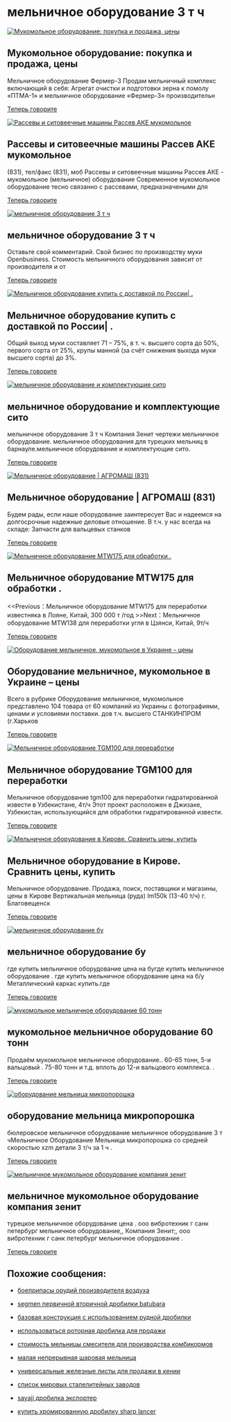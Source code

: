 # мельничное оборудование 3 т ч
<a href="https://ru.ecuriezuff.be/products/" target="_blank">![Мукомольное оборудование: покупка и продажа, цены ](https://github.com/millmachine/images/raw/main/696.jpg)</a>
## Мукомольное оборудование: покупка и продажа, цены 
Мельничное оборудование Фермер-3 Продам мельничный комплекс включающий в себя: Агрегат очистки и подготовки зерна к помолу «ПТМА-1» и мельничное оборудование «Фермер-3» производительн
<a href="https://ru.ecuriezuff.be/products/" target="_blank">Теперь говорите</a>
<a href="https://ru.ecuriezuff.be/products/" target="_blank">![Рассевы и ситовеечные машины Рассев АКЕ мукомольное ](https://github.com/millmachine/images/raw/main/175.jpg)</a>
## Рассевы и ситовеечные машины Рассев АКЕ мукомольное 
(831), тел/факс (831), моб Рассевы и ситовеечные машины Рассев АКЕ - мукомольное (мельничное) оборудование Современное мукомольное оборудование тесно связанно с рассевами, предназначеными для 
<a href="https://ru.ecuriezuff.be/products/" target="_blank">Теперь говорите</a>
<a href="https://ru.ecuriezuff.be/products/" target="_blank">![мельничное оборудование 3 т ч](https://github.com/millmachine/images/raw/main/756.jpg)</a>
## мельничное оборудование 3 т ч
Оставьте свой комментарий. Свой бизнес по производству муки Openbusiness. Стоимость мельничного оборудования зависит от производителя и от 
<a href="https://ru.ecuriezuff.be/products/" target="_blank">Теперь говорите</a>
<a href="https://ru.ecuriezuff.be/products/" target="_blank">![Мельничное оборудование купить с доставкой по России| .](https://github.com/millmachine/images/raw/main/340.jpg)</a>
## Мельничное оборудование купить с доставкой по России| .
Общий выход муки составляет 71 – 75%, в т. ч. высшего сорта до 50%, первого сорта от 25%, крупы манной (за счёт снижения выхода муки высшего сорта) до 3%.
<a href="https://ru.ecuriezuff.be/products/" target="_blank">Теперь говорите</a>
<a href="https://ru.ecuriezuff.be/products/" target="_blank">![мельничное оборудование и комплектующие сито](https://github.com/millmachine/images/raw/main/463.jpg)</a>
## мельничное оборудование и комплектующие сито
мельничное оборудование 3 т ч Компания Зенит чертежи мельничное оборудование. мельничное оборудования для турецких мельниц в барнауле.мельничное оборудование и комплектующие сито.
<a href="https://ru.ecuriezuff.be/products/" target="_blank">Теперь говорите</a>
<a href="https://ru.ecuriezuff.be/products/" target="_blank">![Мельничное оборудование | АГРОМАШ (831) ](https://github.com/millmachine/images/raw/main/42.jpg)</a>
## Мельничное оборудование | АГРОМАШ (831) 
Будем рады, если наше оборудование заинтересует Вас и надеемся на долгосрочные надежные деловые отношение. В т.ч. у нас всегда на складе: Запчасти для вальцевых станков
<a href="https://ru.ecuriezuff.be/products/" target="_blank">Теперь говорите</a>
<a href="https://ru.ecuriezuff.be/products/" target="_blank">![Мельничное оборудование MTW175 для обработки .](https://github.com/millmachine/images/raw/main/39.jpg)</a>
## Мельничное оборудование MTW175 для обработки .
<<Previous：Мельничное оборудование MTW175 для переработки известняка в Лояне, Китай, 300 000 т /год >>Next：Мельничное оборудование MTW138 для переработки угля в Цзянси, Китай, 9т/ч
<a href="https://ru.ecuriezuff.be/products/" target="_blank">Теперь говорите</a>
<a href="https://ru.ecuriezuff.be/products/" target="_blank">![Оборудование мельничное, мукомольное в Украине – цены ](https://github.com/millmachine/images/raw/main/645.jpg)</a>
## Оборудование мельничное, мукомольное в Украине – цены 
Всего в рубрике Оборудование мельничное, мукомольное представлено 104 товара от 60 компаний из Украины с фотографиями, ценами и условиями поставки.  дов т.ч. высшего СТАНКИНПРОМ (г.Харьков 
<a href="https://ru.ecuriezuff.be/products/" target="_blank">Теперь говорите</a>
<a href="https://ru.ecuriezuff.be/products/" target="_blank">![Мельничное оборудование TGM100 для переработки ](https://github.com/millmachine/images/raw/main/579.jpg)</a>
## Мельничное оборудование TGM100 для переработки 
Мельничное оборудование tgm100 для переработки гидратированной извести в Узбекистане, 4т/ч Этот проект расположен в Джизаке, Узбекистан, использующийся для обработки гидратированной извести.
<a href="https://ru.ecuriezuff.be/products/" target="_blank">Теперь говорите</a>
<a href="https://ru.ecuriezuff.be/products/" target="_blank">![Мельничное оборудование в Кирове. Сравнить цены, купить ](https://github.com/millmachine/images/raw/main/475.jpg)</a>
## Мельничное оборудование в Кирове. Сравнить цены, купить 
Мельничное оборудование. Продажа, поиск, поставщики и магазины, цены в Кирове  Вертикальная мельница (руда) lm150k (13-40 т/ч) г. Благовещенск
<a href="https://ru.ecuriezuff.be/products/" target="_blank">Теперь говорите</a>
<a href="https://ru.ecuriezuff.be/products/" target="_blank">![мельничное оборудование бу](https://github.com/millmachine/images/raw/main/374.jpg)</a>
## мельничное оборудование бу
где купить мельничное оборудование цена на бугде купить мельничное оборудование . где купить мельничное оборудование цена на б/у Металлический каркас купить.где
<a href="https://ru.ecuriezuff.be/products/" target="_blank">Теперь говорите</a>
<a href="https://ru.ecuriezuff.be/products/" target="_blank">![мукомольное мельничное оборудование 60 тонн](https://github.com/millmachine/images/raw/main/371.jpg)</a>
## мукомольное мельничное оборудование 60 тонн
Продаём мукомольное мельничное оборудование.. 60-65 тонн, 5-и вальцовый . 75-80 тонн и т.д. вплоть до 12-и вальцового комплекса. .
<a href="https://ru.ecuriezuff.be/products/" target="_blank">Теперь говорите</a>
<a href="https://ru.ecuriezuff.be/products/" target="_blank">![оборудование мельница микропорошка](https://github.com/millmachine/images/raw/main/351.jpg)</a>
## оборудование мельница микропорошка
бюлеровское мельничное оборудование мельничное оборудование 3 т чМельничное Оборудование Мельница микропорошка со средней скоростью xzm детали 3 т/ч за 1 ч .
<a href="https://ru.ecuriezuff.be/products/" target="_blank">Теперь говорите</a>
<a href="https://ru.ecuriezuff.be/products/" target="_blank">![мельничное мукомольное оборудование компания зенит](https://github.com/millmachine/images/raw/main/25.jpg)</a>
## мельничное мукомольное оборудование компания зенит
турецкое мельничное оборудование цена . ооо вибротехник г санк петербург мельничное оборудование,, Компания Зенит;, ооо вибротехник г санк петербург мельничное оборудование .
<a href="https://ru.ecuriezuff.be/products/" target="_blank">Теперь говорите</a>
## Похожие сообщения:
* [боеприпасы орудий производителя воздуха](%D0%B1%D0%BE%D0%B5%D0%BF%D1%80%D0%B8%D0%BF%D0%B0%D1%81%D1%8B%20%D0%BE%D1%80%D1%83%D0%B4%D0%B8%D0%B9%20%D0%BF%D1%80%D0%BE%D0%B8%D0%B7%D0%B2%D0%BE%D0%B4%D0%B8%D1%82%D0%B5%D0%BB%D1%8F%20%D0%B2%D0%BE%D0%B7%D0%B4%D1%83%D1%85%D0%B0.md)
* [segmen первичной вторичной дробилки batubara](segmen%20%D0%BF%D0%B5%D1%80%D0%B2%D0%B8%D1%87%D0%BD%D0%BE%D0%B9%20%D0%B2%D1%82%D0%BE%D1%80%D0%B8%D1%87%D0%BD%D0%BE%D0%B9%20%D0%B4%D1%80%D0%BE%D0%B1%D0%B8%D0%BB%D0%BA%D0%B8%20batubara.md)
* [базовая конструкция с использованием рудной дробилки](%D0%B1%D0%B0%D0%B7%D0%BE%D0%B2%D0%B0%D1%8F%20%D0%BA%D0%BE%D0%BD%D1%81%D1%82%D1%80%D1%83%D0%BA%D1%86%D0%B8%D1%8F%20%D1%81%20%D0%B8%D1%81%D0%BF%D0%BE%D0%BB%D1%8C%D0%B7%D0%BE%D0%B2%D0%B0%D0%BD%D0%B8%D0%B5%D0%BC%20%D1%80%D1%83%D0%B4%D0%BD%D0%BE%D0%B9%20%D0%B4%D1%80%D0%BE%D0%B1%D0%B8%D0%BB%D0%BA%D0%B8.md)
* [использоваться роторная дробилка для продажи](%D0%B8%D1%81%D0%BF%D0%BE%D0%BB%D1%8C%D0%B7%D0%BE%D0%B2%D0%B0%D1%82%D1%8C%D1%81%D1%8F%20%D1%80%D0%BE%D1%82%D0%BE%D1%80%D0%BD%D0%B0%D1%8F%20%D0%B4%D1%80%D0%BE%D0%B1%D0%B8%D0%BB%D0%BA%D0%B0%20%D0%B4%D0%BB%D1%8F%20%D0%BF%D1%80%D0%BE%D0%B4%D0%B0%D0%B6%D0%B8.md)
* [стоимость мельницы смесителя для производства комбикормов](%D1%81%D1%82%D0%BE%D0%B8%D0%BC%D0%BE%D1%81%D1%82%D1%8C%20%D0%BC%D0%B5%D0%BB%D1%8C%D0%BD%D0%B8%D1%86%D1%8B%20%D1%81%D0%BC%D0%B5%D1%81%D0%B8%D1%82%D0%B5%D0%BB%D1%8F%20%D0%B4%D0%BB%D1%8F%20%D0%BF%D1%80%D0%BE%D0%B8%D0%B7%D0%B2%D0%BE%D0%B4%D1%81%D1%82%D0%B2%D0%B0%20%D0%BA%D0%BE%D0%BC%D0%B1%D0%B8%D0%BA%D0%BE%D1%80%D0%BC%D0%BE%D0%B2.md)
* [малая непрерывная шаровая мельница](%D0%BC%D0%B0%D0%BB%D0%B0%D1%8F%20%D0%BD%D0%B5%D0%BF%D1%80%D0%B5%D1%80%D1%8B%D0%B2%D0%BD%D0%B0%D1%8F%20%D1%88%D0%B0%D1%80%D0%BE%D0%B2%D0%B0%D1%8F%20%D0%BC%D0%B5%D0%BB%D1%8C%D0%BD%D0%B8%D1%86%D0%B0.md)
* [универсальные железные листы для продажи в кении](%D1%83%D0%BD%D0%B8%D0%B2%D0%B5%D1%80%D1%81%D0%B0%D0%BB%D1%8C%D0%BD%D1%8B%D0%B5%20%D0%B6%D0%B5%D0%BB%D0%B5%D0%B7%D0%BD%D1%8B%D0%B5%20%D0%BB%D0%B8%D1%81%D1%82%D1%8B%20%D0%B4%D0%BB%D1%8F%20%D0%BF%D1%80%D0%BE%D0%B4%D0%B0%D0%B6%D0%B8%20%D0%B2%20%D0%BA%D0%B5%D0%BD%D0%B8%D0%B8.md)
* [список мировых сталелитейных заводов](%D1%81%D0%BF%D0%B8%D1%81%D0%BE%D0%BA%20%D0%BC%D0%B8%D1%80%D0%BE%D0%B2%D1%8B%D1%85%20%D1%81%D1%82%D0%B0%D0%BB%D0%B5%D0%BB%D0%B8%D1%82%D0%B5%D0%B9%D0%BD%D1%8B%D1%85%20%D0%B7%D0%B0%D0%B2%D0%BE%D0%B4%D0%BE%D0%B2.md)
* [sayaji дробилка экспортер](sayaji%20%D0%B4%D1%80%D0%BE%D0%B1%D0%B8%D0%BB%D0%BA%D0%B0%20%D1%8D%D0%BA%D1%81%D0%BF%D0%BE%D1%80%D1%82%D0%B5%D1%80.md)
* [купить хромированную дробилку sharp lancer](%D0%BA%D1%83%D0%BF%D0%B8%D1%82%D1%8C%20%D1%85%D1%80%D0%BE%D0%BC%D0%B8%D1%80%D0%BE%D0%B2%D0%B0%D0%BD%D0%BD%D1%83%D1%8E%20%D0%B4%D1%80%D0%BE%D0%B1%D0%B8%D0%BB%D0%BA%D1%83%20sharp%20lancer.md)
